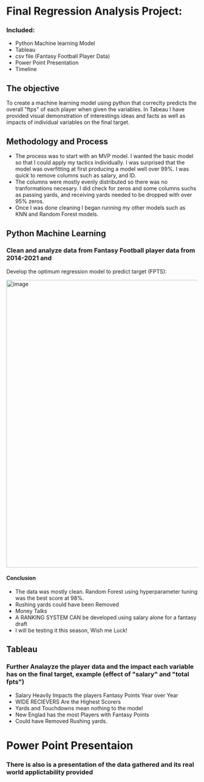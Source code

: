 


# Final Regression Analysis Project: 
### Included:
  - Python Machine learning Model
  - Tableau
  - csv file (Fantasy Football Player Data)
  - Power Point Presentation
  - Timeline
  
 
## The objective
To create a machine learning model using python that correclty predicts the overall "ftps" of each player when given the variables. In Tabeau I have provided visual demonstration of interestings ideas and facts as well as impacts of individual variables on the final target.  

## Methodology and Process
 - The process was to start with an MVP model. I wanted the basic model so that I could apply my tactics individually. I was surprised that the model was overfitting at first producing a model well over 99%. I was quick to remove columns such as salary, and ID. 
 - The columns were mostly evenly distributed so there was no tranformations necesary. I did check for zeros and some columns suchs as passing yards, and receiving yards needed to be dropped with over 95% zeros.
 - Once I was done cleaning I began running my other models such as KNN and Random Forest models.


## Python Machine Learning
### Clean and analyze data from Fantasy Football player data from 2014-2021 and 
Develop the optimum regression model to predict target (FPTS):

<img width="757" alt="image" src="https://user-images.githubusercontent.com/89196154/188275408-00cfd049-6bc5-44ee-a13c-ae54e91725ad.png">


#### Conclusion
 - The data was mostly clean. Random Forest using hyperparameter tuning was the best score at 98%. 
 - Rushing yards could have been Removed
 - Money Talks
 - A RANKING SYSTEM CAN be developed using salary alone for a fantasy draft
 - I will be testing it this season, Wish me Luck!


 
## Tableau 
### Further Analayze the player data and the impact each variable has on the final target, example (effect of "salary" and "total fpts")
 - Salary Heavily Impacts the players Fantasy Points Year over Year
 - WIDE RECIEVERS Are the Highest Scorers
 - Yards and Touchdowns mean nothing to the model
 - New Englad has the most Players with Fantasy Points
 - Could have Removed Rushing yards.

# Power Point Presentaion
###  There is also is a presentation of the data gathered and its real world applictability provided
